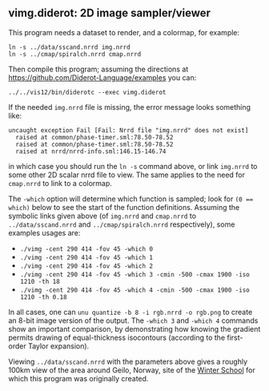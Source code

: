 ## vimg.diderot: 2D image sampler/viewer

This program needs a dataset to render, and a colormap, for example:

	ln -s ../data/sscand.nrrd img.nrrd
	ln -s ../cmap/spiralch.nrrd cmap.nrrd

Then compile this program; assuming the directions at
https://github.com/Diderot-Language/examples you can:

	../../vis12/bin/diderotc --exec vimg.diderot

If the needed `img.nrrd` file is missing, the error message looks something like:

	uncaught exception Fail [Fail: Nrrd file "img.nrrd" does not exist]
	  raised at common/phase-timer.sml:78.50-78.52
	  raised at common/phase-timer.sml:78.50-78.52
	  raised at nrrd/nrrd-info.sml:146.15-146.74

in which case you should run the `ln -s` command above, or link `img.nrrd`
to some other 2D scalar nrrd file to view.  The same applies to the need
for `cmap.nrrd` to link to a colormap.

The `-which` option will determine which function is sampled; look
for `(0 == which)` below to see the start of the function definitions.
Assuming the symbolic links given above (of `img.nrrd`
and `cmap.nrrd` to `../data/sscand.nrrd` and `../cmap/spiralch.nrrd`
respectively), some examples usages are:
* `./vimg -cent 290 414 -fov 45 -which 0`
* `./vimg -cent 290 414 -fov 45 -which 1`
* `./vimg -cent 290 414 -fov 45 -which 2`
* `./vimg -cent 290 414 -fov 45 -which 3 -cmin -500 -cmax 1900 -iso 1210 -th 18`
* `./vimg -cent 290 414 -fov 45 -which 4 -cmin -500 -cmax 1900 -iso 1210 -th 0.18`

In all cases, one can `unu quantize -b 8 -i rgb.nrrd -o rgb.png` to create
an 8-bit image version of the output.  The `-which 3` and `-which 4` commands
show an important comparison, by demonstrating how knowing the gradient permits
drawing of equal-thickness isocontours (according to the first-order Taylor
expansion).

Viewing `../data/sscand.nrrd` with the parameters above gives a roughly
100km view of the area around Geilo, Norway, site of the
[Winter School](http://www.sintef.no/projectweb/geilowinterschool/2016-scientific-visualization/)
for which this program was originally created.
